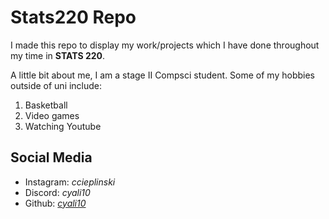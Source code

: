 # Stats220 Repo
I made this repo to display my work/projects which I have done throughout my time in **STATS 220**.

A little bit about me, I am a stage II Compsci student. Some of my hobbies outside of uni include:
1. Basketball
2. Video games
3. Watching Youtube

## Social Media
- Instagram: *ccieplinski*
- Discord: *cyali10*
- Github: *[cyali10](https://github.com/cyali10)*
